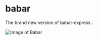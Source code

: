 babar
=====

The brand new version of babar-express .


![Image of Babar](https://github.com/Dryvenn/babar/blob/master/Client/src/assets/babar-blanc.jpg)